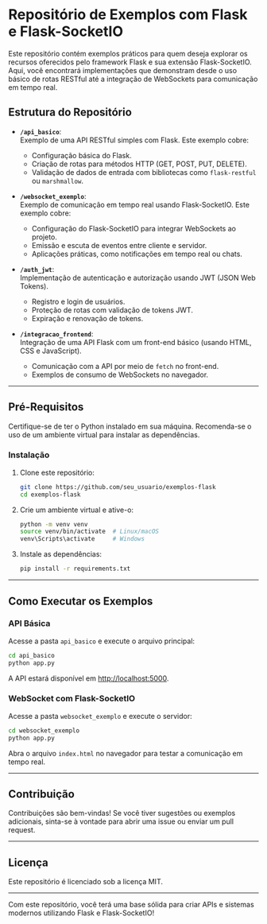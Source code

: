 
# Repositório de Exemplos com Flask e Flask-SocketIO  

Este repositório contém exemplos práticos para quem deseja explorar os recursos oferecidos pelo framework Flask e sua extensão Flask-SocketIO. Aqui, você encontrará implementações que demonstram desde o uso básico de rotas RESTful até a integração de WebSockets para comunicação em tempo real.  

## Estrutura do Repositório  

- **`/api_basico`**:  
  Exemplo de uma API RESTful simples com Flask. Este exemplo cobre:
  - Configuração básica do Flask.
  - Criação de rotas para métodos HTTP (GET, POST, PUT, DELETE).
  - Validação de dados de entrada com bibliotecas como `flask-restful` ou `marshmallow`.

- **`/websocket_exemplo`**:  
  Exemplo de comunicação em tempo real usando Flask-SocketIO. Este exemplo cobre:
  - Configuração do Flask-SocketIO para integrar WebSockets ao projeto.
  - Emissão e escuta de eventos entre cliente e servidor.
  - Aplicações práticas, como notificações em tempo real ou chats.  

- **`/auth_jwt`**:  
  Implementação de autenticação e autorização usando JWT (JSON Web Tokens).  
  - Registro e login de usuários.
  - Proteção de rotas com validação de tokens JWT.
  - Expiração e renovação de tokens.  

- **`/integracao_frontend`**:  
  Integração de uma API Flask com um front-end básico (usando HTML, CSS e JavaScript).  
  - Comunicação com a API por meio de `fetch` no front-end.
  - Exemplos de consumo de WebSockets no navegador.  

---

## Pré-Requisitos  
Certifique-se de ter o Python instalado em sua máquina. Recomenda-se o uso de um ambiente virtual para instalar as dependências.  

### Instalação  
1. Clone este repositório:  
   ```bash  
   git clone https://github.com/seu_usuario/exemplos-flask  
   cd exemplos-flask  
   ```  

2. Crie um ambiente virtual e ative-o:  
   ```bash  
   python -m venv venv  
   source venv/bin/activate  # Linux/macOS  
   venv\Scripts\activate     # Windows  
   ```  

3. Instale as dependências:  
   ```bash  
   pip install -r requirements.txt  
   ```  

---

## Como Executar os Exemplos  

### API Básica  
Acesse a pasta `api_basico` e execute o arquivo principal:  
```bash  
cd api_basico  
python app.py  
```  
A API estará disponível em [http://localhost:5000](http://localhost:5000).  

### WebSocket com Flask-SocketIO  
Acesse a pasta `websocket_exemplo` e execute o servidor:  
```bash  
cd websocket_exemplo  
python app.py  
```  
Abra o arquivo `index.html` no navegador para testar a comunicação em tempo real.  

---

## Contribuição  
Contribuições são bem-vindas! Se você tiver sugestões ou exemplos adicionais, sinta-se à vontade para abrir uma issue ou enviar um pull request.  

---

## Licença  
Este repositório é licenciado sob a licença MIT.  

---  

Com este repositório, você terá uma base sólida para criar APIs e sistemas modernos utilizando Flask e Flask-SocketIO!